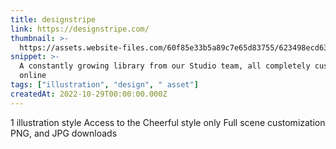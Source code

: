 ```yaml
---
title: designstripe
link: https://designstripe.com/
thumbnail: >-
  https://assets.website-files.com/60f85e33b5a89c7e65d83755/623498ecd63b5c1714909503_touch-icon.png
snippet: >-
  A constantly growing library from our Studio team, all completely customizable
  online
tags: ["illustration", "design", " asset"]
createdAt: 2022-10-29T00:00:00.000Z
---
```

1 illustration style
Access to the Cheerful style only
Full scene customization
PNG, and JPG downloads
